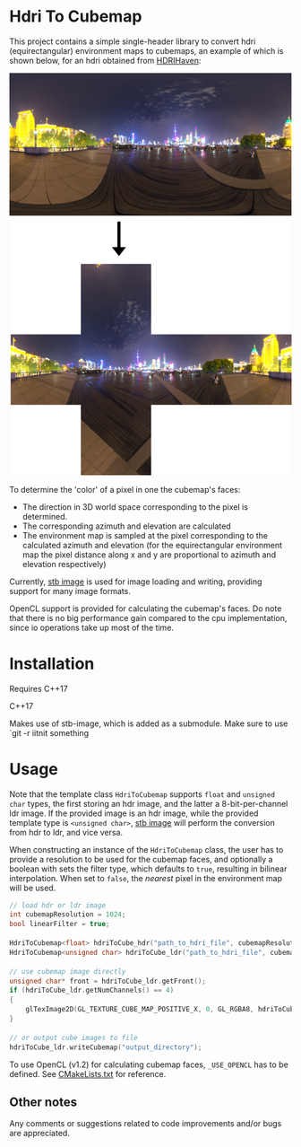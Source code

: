 # Hdri To Cubemap 
This project contains a simple single-header library to convert hdri (equirectangular) environment maps to cubemaps, an example of which is shown below, for an hdri obtained from [HDRIHaven](https://hdrihaven.com/):

![GitHub Logo](images/cubemap.png)

To determine the 'color' of a pixel in one the cubemap's faces:
- The direction in 3D world space corresponding to the pixel is determined.
- The corresponding azimuth and elevation are calculated
- The environment map is sampled at the pixel corresponding to the calculated azimuth and elevation (for the equirectangular environment map the pixel distance along x and y are proportional to azimuth and elevation respectively)

Currently, [stb image](<https://github.com/nothings/stb>) is used for image loading and writing, providing support for many image formats. 

OpenCL support is provided for calculating the cubemap's faces. Do note that there is no big performance gain compared to the cpu implementation, since io operations take up most of the time.

# Installation


Requires C++17


C++17

Makes use of stb-image, which is added as a submodule. Make sure to use `git -r iitnit something

# Usage
Note that the template class `HdriToCubemap` supports `float` and `unsigned char` types, the first storing an hdr image, and the latter a 8-bit-per-channel ldr image. If the provided image is an hdr image, while the provided template type is `<unsigned char>`, [stb image](<https://github.com/nothings/stb>) will perform the conversion from hdr to ldr, and vice versa.

When constructing an instance of the `HdriToCubemap` class, the user has to provide a resolution to be used for the cubemap faces, and optionally a boolean with sets the filter type, which defaults to `true`, resulting in bilinear interpolation. When set to `false`, the *nearest* pixel in the environment map will be used.

```c++
// load hdr or ldr image
int cubemapResolution = 1024;
bool linearFilter = true; 

HdriToCubemap<float> hdriToCube_hdr("path_to_hdri_file", cubemapResolution, linearFilter);
HdriToCubemap<unsigned char> hdriToCube_ldr("path_to_hdri_file", cubemapResolution, linearFilter);

// use cubemap image directly
unsigned char* front = hdriToCube_ldr.getFront();
if (hdriToCube_ldr.getNumChannels() == 4)
{
    glTexImage2D(GL_TEXTURE_CUBE_MAP_POSITIVE_X, 0, GL_RGBA8, hdriToCube.getCubemapResolution(), hdriToCube.getCubemapResolution(), 0, GL_RGBA, GL_UNSIGNED_BYTE, front);
}

// or output cube images to file
hdriToCube_ldr.writeCubemap("output_directory");
```

To use OpenCL (v1.2) for calculating cubemap faces, `_USE_OPENCL` has to be defined. See [CMakeLists.txt](CMakeLists.txt) for reference. 

## Other notes 

Any comments or suggestions related to code improvements and/or bugs are appreciated.
